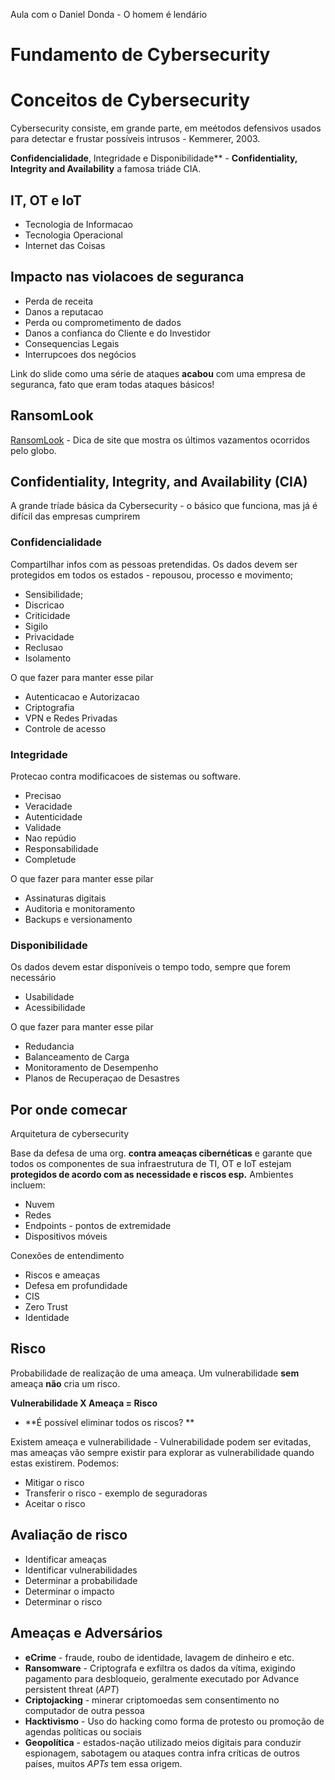 
Aula com o Daniel Donda - O homem é lendário
# Fundamento de Cybersecurity 

# Conceitos de Cybersecurity

Cybersecurity consiste, em grande parte, em meétodos defensivos usados para detectar e frustar possíveis intrusos - Kemmerer, 2003.

**Confidencialidade**, Integridade e Disponibilidade** - **Confidentiality, Integrity and Availability** a famosa triáde CIA. 

## IT, OT e IoT

- Tecnologia de Informacao
- Tecnologia Operacional
- Internet das Coisas

## Impacto nas violacoes de seguranca

- Perda de receita
- Danos a reputacao
- Perda ou comprometimento de dados
- Danos a confianca do Cliente e do Investidor
- Consequencias Legais
- Interrupcoes dos negócios

Link do slide como uma série de ataques **acabou** com uma empresa de seguranca, fato que eram todas ataques básicos!

## RansomLook

[RansomLook](http://ransomlook.io) - Dica de site que mostra os últimos vazamentos ocorridos pelo globo.


## Confidentiality, Integrity, and Availability (CIA)

A grande tríade básica da Cybersecurity - o básico que funciona, mas já é difícil das empresas cumprirem 

### Confidencialidade

Compartilhar infos com as pessoas pretendidas. Os dados devem ser protegidos em todos os estados - repousou, processo e movimento;

- Sensibilidade;
- Discricao
- Criticidade
- Sigilo
- Privacidade
- Reclusao
- Isolamento

O que fazer para manter esse pilar
- Autenticacao e Autorizacao
- Criptografia
- VPN e Redes Privadas
- Controle de acesso

### Integridade

Protecao contra modificacoes de sistemas ou software.

- Precisao
- Veracidade
- Autenticidade
- Validade
- Nao repúdio
- Responsabilidade
- Completude

O que fazer para manter esse pilar

- Assinaturas digitais
- Auditoria e monitoramento
- Backups e versionamento

### Disponibilidade 

Os dados devem estar disponíveis o tempo todo, sempre que forem necessário

- Usabilidade
- Acessibilidade

O que fazer para manter esse pilar

- Redudancia
- Balanceamento de Carga
- Monitoramento de Desempenho
- Planos de Recuperaçao de Desastres

## Por onde comecar

Arquitetura de cybersecurity

Base da defesa de uma org. **contra ameaças cibernéticas** e garante que todos os componentes de sua infraestrutura de TI, OT e IoT estejam **protegidos de acordo com as necessidade e riscos esp.**
Ambientes incluem:
- Nuvem
- Redes
- Endpoints - pontos de extremidade
- Dispositivos móveis

Conexões de entendimento

- Riscos e ameaças 
- Defesa em profundidade
- CIS
- Zero Trust
- Identidade

## Risco

Probabilidade de realização de uma ameaça. Um vulnerabilidade **sem** ameaça **não** cria um risco.

**Vulnerabilidade X Ameaça = Risco**

- **É possível eliminar todos os riscos? **

Existem ameaça e vulnerabilidade - Vulnerabilidade podem ser evitadas, mas ameaças vão sempre existir para explorar as vulnerabilidade quando estas existirem.
Podemos:

- Mitigar o risco
- Transferir o risco - exemplo de seguradoras
- Aceitar o risco

## Avaliação de risco

- Identificar ameaças 
- Identificar vulnerabilidades
- Determinar a probabilidade
- Determinar o impacto
- Determinar o risco

## Ameaças e Adversários

- **eCrime** - fraude, roubo de identidade, lavagem de dinheiro e etc.
- **Ransomware** - Criptografa e exfiltra os dados da vítima, exigindo pagamento para desbloqueio, geralmente executado por Advance persistent threat (*APT*)
- **Criptojacking** - minerar criptomoedas sem consentimento no computador de outra pessoa
- **Hacktivismo** - Uso do hacking como forma de protesto ou promoção de agendas políticas ou sociais
- **Geopolítica** - estados-nação utilizado meios digitais para conduzir espionagem, sabotagem ou ataques contra infra críticas de outros países, muitos *APTs* tem essa origem.

